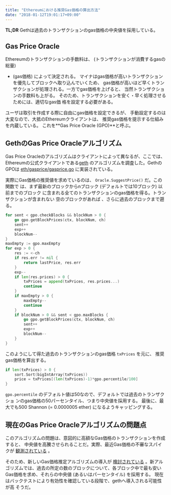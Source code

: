 ```yaml
---
title: "Ethereumにおける推奨Gas価格の算出方法"
date: "2018-01-12T19:01:17+09:00"
---
```


**TL;DR** Gethは過去のトランザクションのgas価格の中央値を採用している。

## Gas Price Oracle

Ethereumのトランザクションの手数料は、 (トランザクションが消費するgasの総量)
* (gas価格) によって決定される。
マイナはgas価格が高いトランザクションを優先してブロックへ取り込んでいくため、
gas価格が高いほど早くトランザクションが処理される。一方でgas価格を上げると、
当然トランザクションの手数料も上がる。
そのため、トランザクションを安く・早く処理させるためには、適切なgas価
格を設定する必要がある。

ユーザは取引を作成する際に自由にgas価格を設定できるが、
手動設定するのは大変なので、大抵のEthereumクライアントは、
推奨gas価格を提示する仕組みを内蔵している。
これを**Gas Price Oracle (GPO)**と呼ぶ。

## GethのGas Price Oracleアルゴリズム

Gas Price Oracleのアルゴリズムはクライアントによって異なるが、ここでは、
Ethereumの公式クライアントである[geth](https://github.com/ethereum/go-ethereum)
のアルゴリズムを調査した。GethのGPOは
[eth/gasprice/gasprice.go](https://github.com/ethereum/go-ethereum/blob/release/1.7/eth/gasprice/gasprice.go)
に実装されている。

実際にGas価格の推奨値を求めているのは、 `Oracle.SuggestPrice()` だ。この関数で
は、まず最新のブロックからnブロック (デフォルトでは10ブロック) 以前までのブロック
に含まれる全てのトランザクションのgas価格を得る。トランザクションが含まれない
空のブロックがあれば 、さらに過去のブロックまで遡る。

```go
for sent < gpo.checkBlocks && blockNum > 0 {
    go gpo.getBlockPrices(ctx, blockNum, ch)
    sent++
    exp++
    blockNum--
}
maxEmpty := gpo.maxEmpty
for exp > 0 {
    res := <-ch
    if res.err != nil {
        return lastPrice, res.err
    }
    exp--
    if len(res.prices) > 0 {
        txPrices = append(txPrices, res.prices...)
        continue
    }
    if maxEmpty > 0 {
        maxEmpty--
        continue
    }
    if blockNum > 0 && sent < gpo.maxBlocks {
        go gpo.getBlockPrices(ctx, blockNum, ch)
        sent++
        exp++
        blockNum--
    }
}
```

このようにして得た過去のトランザクションのgas価格 `txPrices` を元に、
推奨gas価格を算出する。

```go
if len(txPrices) > 0 {
    sort.Sort(bigIntArray(txPrices))
    price = txPrices[(len(txPrices)-1)*gpo.percentile/100]
}
```

`gpo.percentile` のデフォルト値は50なので、デフォルトでは過去のトランザクショ
ンのgas価格の50パーセンタイル、つまり中央値を採用する。
最後に、最大でも500 Shannon (= 0.0000005 ether) になるようキャッピングする。

## 現在のGas Price Oracleアルゴリズムの問題点

このアルゴリズムの問題は、意図的に高額なGas価格のトランザクションを作成すると、
中央値を高騰させられることだ。実際、最近Gas価格の不審なスパイクが
[観測されている](https://www.ethnews.com/estimated-gas-prices-rising-dramatically-on-ethereum-network)
。

そのため、新しいGas価格推定アルゴリズムの導入が
[検討されている](https://www.ethnews.com/ethereum-foundations-nick-johnson-on-gwei-transaction-fees)
。新アルゴリズムでは、過去の所定の数のブロックについて、各ブロック中で最も安い
Gas価格を求め、それらの中央値 (あるいはパーセンタイル) を採用する。
現在はバックテストにより有効性を確認している段階で、gethへ導入される可能性が高
そうだ。
